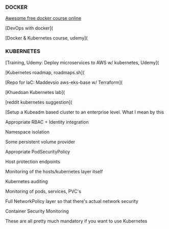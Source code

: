 ### DOCKER

[Awesome free docker course online](https://courses.devopsdirective.com/docker-beginner-to-pro)

[DevOps with docker](

[Docker & Kubernetes course, udemy](

### KUBERNETES

[Training, Udemy: Deploy microservices to AWS w/ kubernetes, Udemy](

[Kubernetes roadmap, roadmaps.sh](

[Repo for IaC: Maddevsio aws-eks-base w/ Terraform](

[Khuedoan Kubernetes lab](

[reddit kubernetes suggestion](

[Setup a Kubeadm based cluster to an enterprise level. What I mean by this

Appropriate RBAC + Identity integration

Namespace isolation

Some persistent volume provider

Appropriate PodSecurityPolicy

Host protection endpoints

Monitoring of the hosts/kubernetes layer itself

Kubernetes auditing

Monitoring of pods, services, PVC's

Full NetworkPolicy layer so that there's actual network security

Container Security Monitoring

These are all pretty much mandatory if you want to use Kubernetes
